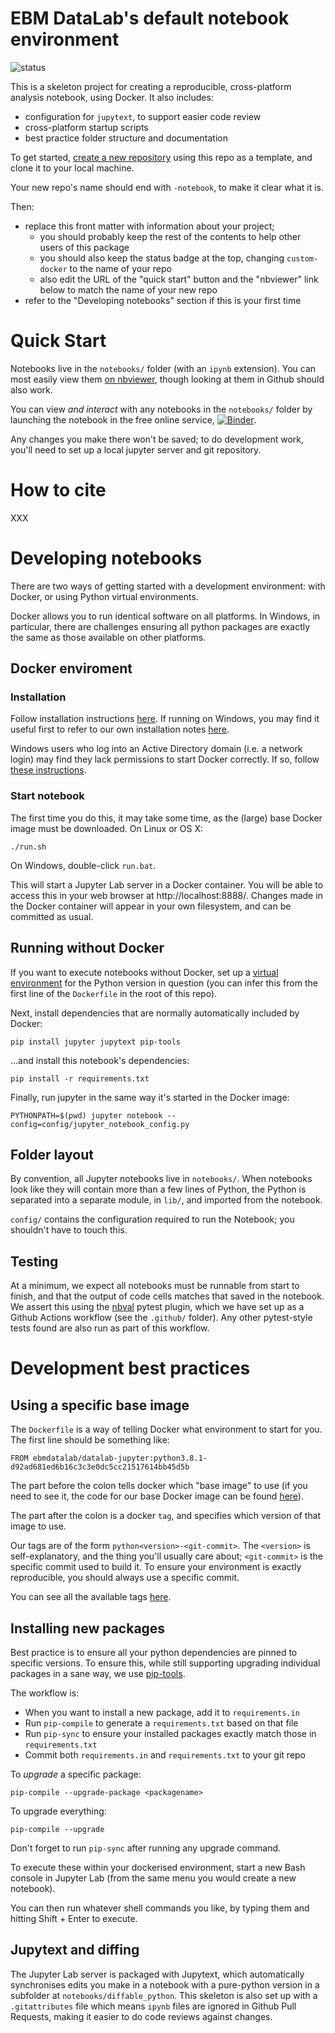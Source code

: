# EBM DataLab's default notebook environment

![status](https://github.com/ebmdatalab/custom-docker/workflows/Notebook%20checks/badge.svg)

This is a skeleton project for creating a reproducible, cross-platform
analysis notebook, using Docker.  It also includes:

* configuration for `jupytext`, to support easier code review
* cross-platform startup scripts
* best practice folder structure and documentation

To get started, [create a new
repository](https://github.com/organizations/ebmdatalab/repositories/new)
using this repo as a template, and clone it to your local machine.

Your new repo's name should end with `-notebook`, to make it clear what it
is.

Then:

* replace this front matter with information about your project;
   * you should probably keep the rest of the contents to help other users of this package
   * you should also keep the status badge at the top, changing
     `custom-docker` to the name of your repo
   * also edit the URL of the "quick start" button and the "nbviewer"
     link below to match the name of your new repo
* refer to the "Developing notebooks" section if this is your first time

# Quick Start

Notebooks live in the `notebooks/` folder (with an `ipynb`
extension). You can most easily view them [on
nbviewer](https://nbviewer.jupyter.org/github/ebmdatalab/seb-docker-test/tree/master/notebooks/),
though looking at them in Github should also work.

You can view *and interact* with any notebooks in the `notebooks/`
folder by launching the notebook in the free online service,
[![Binder](https://mybinder.org/badge_logo.svg)](https://mybinder.org/v2/gh/ebmdatalab/custom-docker/master).

Any changes you make there won't be saved; to do development work,
you'll need to set up a local jupyter server and git repository.

# How to cite

XXX

# Developing notebooks

There are two ways of getting started with a development environment:
with Docker, or using Python virtual environments.

Docker allows you to run identical software on all platforms. In
Windows, in particular, there are challenges ensuring all python
packages are exactly the same as those available on other platforms.

## Docker enviroment

### Installation

Follow installation instructions
[here](https://docs.docker.com/install/). If running on Windows, you
may find it useful first to refer to our own installation notes
[here](https://github.com/ebmdatalab/custom-docker/issues/4).

Windows users who log into an Active Directory domain (i.e. a network
login) may find they lack permissions to start Docker correctly. If
so, follow [these
instructions](https://github.com/docker/for-win/issues/785#issuecomment-344805180).

### Start notebook

The first time you do this, it may take some time, as the (large) base
Docker image must be downloaded. On Linux or OS X:

    ./run.sh

On Windows, double-click `run.bat`.

This will start a Jupyter Lab server in a Docker container. You will
be able to access this in your web browser at http://localhost:8888/.
Changes made in the Docker container will appear in your own
filesystem, and can be committed as usual.

## Running without Docker

If you want to execute notebooks without Docker, set up a [virtual
environment](https://docs.python.org/3/tutorial/venv.html) for the
Python version in question (you can infer this from the first line of
the `Dockerfile` in the root of this repo).

Next, install dependencies that are normally automatically included by
Docker:

    pip install jupyter jupytext pip-tools

...and install this notebook's dependencies:

    pip install -r requirements.txt

Finally, run jupyter in the same way it's started in the Docker image:

    PYTHONPATH=$(pwd) jupyter notebook --config=config/jupyter_notebook_config.py

## Folder layout

By convention, all Jupyter notebooks live in `notebooks/`.  When
notebooks look like they will contain more than a few lines of Python,
the Python is separated into a separate module, in `lib/`, and
imported from the notebook.

`config/` contains the configuration required to run the Notebook; you
shouldn't have to touch this.

## Testing

At a minimum, we expect all notebooks must be runnable from start to
finish, and that the output of code cells matches that saved in the
notebook.  We assert this using the
[nbval](https://github.com/computationalmodelling/nbval) pytest
plugin, which we have set up as a Github Actions workflow (see the
`.github/` folder). Any other pytest-style tests found are also run as
part of this workflow.

# Development best practices

## Using a specific base image

The `Dockerfile` is a way of telling Docker what environment to start
for you. The first line should be something like:

    FROM ebmdatalab/datalab-jupyter:python3.8.1-d92ad681ed6b16c3c3e0dc5cc21517614bb45d5b

The part before the colon tells docker which "base image" to use (if
you need to see it, the code for our base Docker image can be found
[here](https://github.com/ebmdatalab/datalab-jupyter)).

The part after the colon is a docker `tag`, and specifies which
version of that image to use.

Our tags are of the form `python<version>-<git-commit>`. The
`<version>` is self-explanatory, and the thing you'll usually care
about; `<git-commit>` is the specific commit used to build it. To
ensure your environment is exactly reproducible, you should always use a specific commit.

You can see all the available tags [here](
https://hub.docker.com/repository/docker/ebmdatalab/datalab-jupyter/tags?page=1).



## Installing new packages

Best practice is to ensure all your python dependencies are pinned to
specific versions. To ensure this, while still supporting upgrading
individual packages in a sane way, we use
[pip-tools](https://github.com/jazzband/pip-tools).

The workflow is:

* When you want to install a new package, add it to `requirements.in`
* Run `pip-compile` to generate a `requirements.txt` based on that file
* Run `pip-sync` to ensure your installed packages exactly match those in `requirements.txt`
* Commit both `requirements.in` and `requirements.txt` to your git repo

To *upgrade* a specific package:

    pip-compile --upgrade-package <packagename>

To upgrade everything:

    pip-compile --upgrade

Don't forget to run `pip-sync` after running
any upgrade command.

To execute these within your dockerised environment, start a new Bash
console in Jupyter Lab (from the same menu you would create a new
notebook).

You can then run whatever shell commands you like, by typing them and
hitting Shift + Enter to execute.


## Jupytext and diffing

The Jupyter Lab server is packaged with Jupytext, which automatically
synchronises edits you make in a notebook with a pure-python version
in a subfolder at `notebooks/diffable_python`. This skeleton is also
set up with a `.gitattributes` file which means `ipynb` files are
ignored in Github Pull Requests, making it easier to do code reviews
against changes.
